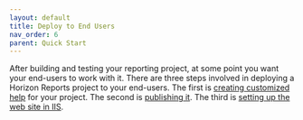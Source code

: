 ```yaml
---
layout: default
title: Deploy to End Users
nav_order: 6
parent: Quick Start
---
```


After building and testing your reporting project, at some point you want your end-users to work with it. There are three steps involved in deploying a Horizon Reports project to your end-users. The first is [creating customized help](vfps://Topic/_0U00TIBBC) for your project. The second is [publishing it](vfps://Topic/_3X60MKZKD). The third is [setting up the web site in IIS](vfps://Topic/_44Z0XPTTM).